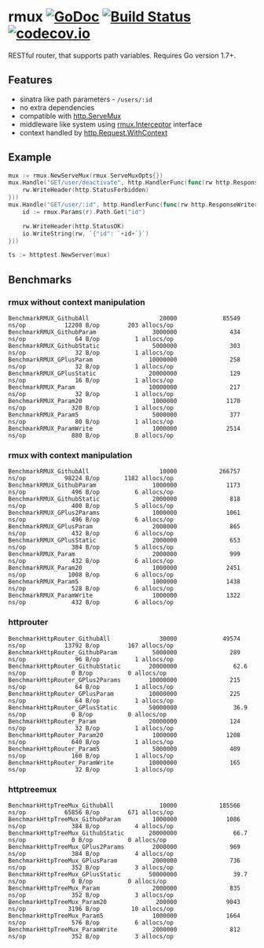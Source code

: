 # rmux [![GoDoc](https://godoc.org/github.com/piotrkowalczuk/rmux?status.svg)](http://godoc.org/github.com/piotrkowalczuk/rmux)&nbsp;[![Build Status](https://travis-ci.org/piotrkowalczuk/rmux.svg)](https://travis-ci.org/piotrkowalczuk/rmux)&nbsp;[![codecov.io](https://codecov.io/github/piotrkowalczuk/rmux/coverage.svg?branch=master)](https://codecov.io/github/piotrkowalczuk/rmux?branch=master)

RESTful router, that supports path variables. Requires Go version 1.7+.

## Features

* sinatra like path parameters - `/users/:id`
* no extra dependencies
* compatible with [http.ServeMux](https://golang.org/pkg/net/http/#ServeMux)
* middleware like system using [rmux.Interceptor](https://godoc.org/github.com/piotrkowalczuk/rmux#Interceptor) interface
* context handled by [http.Request.WithContext](https://golang.org/pkg/net/http/#Request.WithContext)

## Example 

```go
mux := rmux.NewServeMux(rmux.ServeMuxOpts{})
mux.Handle("GET/user/deactivate", http.HandlerFunc(func(rw http.ResponseWriter, r *http.Request) {
	rw.WriteHeader(http.StatusForbidden)
}))
mux.Handle("GET/user/:id", http.HandlerFunc(func(rw http.ResponseWriter, r *http.Request) {
	id := rmux.Params(r).Path.Get("id")

	rw.WriteHeader(http.StatusOK)
	io.WriteString(rw, `{"id": `+id+`}`)
}))

ts := httptest.NewServer(mux)
```

## Benchmarks

### rmux __without__ context manipulation
```
BenchmarkRMUX_GithubAll               	   20000       	     85549 ns/op       	   12208 B/op  	     203 allocs/op
BenchmarkRMUX_GithubParam             	 3000000       	       434 ns/op       	      64 B/op  	       1 allocs/op
BenchmarkRMUX_GithubStatic            	 5000000       	       303 ns/op       	      32 B/op  	       1 allocs/op
BenchmarkRMUX_GPlusParam              	10000000       	       258 ns/op       	      32 B/op  	       1 allocs/op
BenchmarkRMUX_GPlusStatic             	20000000       	       129 ns/op       	      16 B/op  	       1 allocs/op
BenchmarkRMUX_Param                   	10000000       	       217 ns/op       	      32 B/op  	       1 allocs/op
BenchmarkRMUX_Param20                 	 1000000       	      1170 ns/op       	     320 B/op  	       1 allocs/op
BenchmarkRMUX_Param5                  	 5000000       	       377 ns/op       	      80 B/op  	       1 allocs/op
BenchmarkRMUX_ParamWrite              	 1000000       	      2514 ns/op       	     880 B/op  	       8 allocs/op
```

### rmux __with__ context manipulation

```
BenchmarkRMUX_GithubAll               	   10000       	    266757 ns/op       	   98224 B/op  	    1182 allocs/op
BenchmarkRMUX_GithubParam             	 1000000       	      1173 ns/op       	     496 B/op  	       6 allocs/op
BenchmarkRMUX_GithubStatic            	 2000000       	       818 ns/op       	     400 B/op  	       5 allocs/op
BenchmarkRMUX_GPlus2Params            	 1000000       	      1061 ns/op       	     496 B/op  	       6 allocs/op
BenchmarkRMUX_GPlusParam              	 2000000       	       865 ns/op       	     432 B/op  	       6 allocs/op
BenchmarkRMUX_GPlusStatic             	 2000000       	       653 ns/op       	     384 B/op  	       5 allocs/op
BenchmarkRMUX_Param                   	 2000000       	       999 ns/op       	     432 B/op  	       6 allocs/op
BenchmarkRMUX_Param20                 	 1000000       	      2451 ns/op       	    1008 B/op  	       6 allocs/op
BenchmarkRMUX_Param5                  	 1000000       	      1438 ns/op       	     528 B/op  	       6 allocs/op
BenchmarkRMUX_ParamWrite              	 1000000       	      1322 ns/op       	     432 B/op  	       6 allocs/op
```

### httprouter

```
BenchmarkHttpRouter_GithubAll          	   30000       	     49574 ns/op       	   13792 B/op  	     167 allocs/op
BenchmarkHttpRouter_GithubParam        	 5000000       	       289 ns/op       	      96 B/op  	       1 allocs/op
BenchmarkHttpRouter_GithubStatic       	20000000       	        62.6 ns/op     	       0 B/op  	       0 allocs/op
BenchmarkHttpRouter_GPlus2Params       	10000000       	       215 ns/op       	      64 B/op  	       1 allocs/op
BenchmarkHttpRouter_GPlusParam         	10000000       	       225 ns/op       	      64 B/op  	       1 allocs/op
BenchmarkHttpRouter_GPlusStatic        	50000000       	        36.9 ns/op     	       0 B/op  	       0 allocs/op
BenchmarkHttpRouter_Param              	20000000       	       124 ns/op       	      32 B/op  	       1 allocs/op
BenchmarkHttpRouter_Param20            	 1000000       	      1208 ns/op       	     640 B/op  	       1 allocs/op
BenchmarkHttpRouter_Param5             	 5000000       	       409 ns/op       	     160 B/op  	       1 allocs/op
BenchmarkHttpRouter_ParamWrite         	10000000       	       165 ns/op       	      32 B/op  	       1 allocs/op
```

### httptreemux

```
BenchmarkHttpTreeMux_GithubAll         	   10000       	    185566 ns/op       	   65856 B/op  	     671 allocs/op
BenchmarkHttpTreeMux_GithubParam       	 1000000       	      1086 ns/op       	     384 B/op  	       4 allocs/op
BenchmarkHttpTreeMux_GithubStatic      	20000000       	        66.7 ns/op     	       0 B/op  	       0 allocs/op
BenchmarkHttpTreeMux_GPlus2Params      	 2000000       	       969 ns/op       	     384 B/op  	       4 allocs/op
BenchmarkHttpTreeMux_GPlusParam        	 2000000       	       736 ns/op       	     352 B/op  	       3 allocs/op
BenchmarkHttpTreeMux_GPlusStatic       	50000000       	        39.7 ns/op     	       0 B/op  	       0 allocs/op
BenchmarkHttpTreeMux_Param             	 2000000       	       835 ns/op       	     352 B/op  	       3 allocs/op
BenchmarkHttpTreeMux_Param20           	  200000       	      9043 ns/op       	    3196 B/op  	      10 allocs/op
BenchmarkHttpTreeMux_Param5            	 1000000       	      1664 ns/op       	     576 B/op  	       6 allocs/op
BenchmarkHttpTreeMux_ParamWrite        	 2000000       	       812 ns/op       	     352 B/op  	       3 allocs/op
```